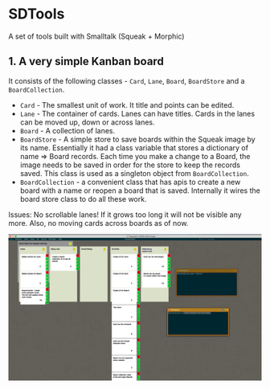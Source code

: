 # SDTools
A set of tools built with Smalltalk (Squeak + Morphic)

## 1. A very simple Kanban board

It consists of the following classes - `Card`, `Lane`, `Board`, `BoardStore` and a `BoardCollection`.

* `Card` - The smallest unit of work. It title and points can be edited.
* `Lane` - The container of cards. Lanes can have titles. Cards in the lanes can be moved up, down or across lanes.
* `Board` - A collection of lanes.
* `BoardStore` - A simple store to save boards within the Squeak image by its name. Essentially it had a class variable that stores a dictionary of name => Board records.
Each time you make a change to a Board, the image needs to be saved in order for the store to keep the records saved. This class is used as a singleton object from `BoardCollection`.
* `BoardCollection` - a convenient class that has apis to create a new board with a name or reopen a board that is saved. Internally it wires the board store class to do all these work.

Issues: No scrollable lanes! If it grows too long it will not be visible any more. Also, no moving cards across boards as of now.

![Kanban board screenshot](https://github.com/ppsdatta/SDTools/blob/main/Screenshot%202021-06-12%20at%203.42.28%20PM.png)
